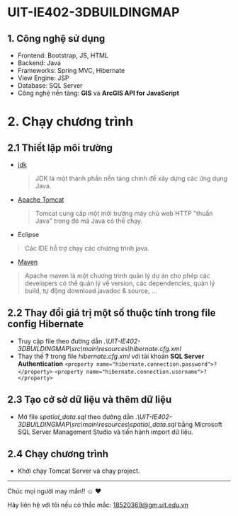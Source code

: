 # UIT-IE402-3DBUILDINGMAP
## 1. Công nghệ sử dụng
- Frontend: Bootstrap, JS, HTML
- Backend: Java
- Frameworks: Spring MVC, Hibernate
- View Engine: JSP
- Database: SQL Server
- Công nghệ nền tảng: **GIS** và **ArcGIS API for JavaScript**

# 2. Chạy chương trình
## 2.1 Thiết lập môi trường
- [jdk](https://docs.aws.amazon.com/corretto/latest/corretto-11-ug/downloads-list.html)
  > JDK là một thành phần nền tảng chính để xây dựng các ứng dụng Java. 
- [Apache Tomcat](https://tomcat.apache.org/download-90.cgi)
  > Tomcat cung cấp một môi trường máy chủ web HTTP "thuần Java" trong đó mã Java có thể chạy.
 - Eclipse 
  > Các IDE hỗ trợ chạy các chương trình java.
 - [Maven](https://maven.apache.org/download.cgi)
  > Apache maven là một chương trình quản lý dự án cho phép các developers có thể quản lý về version, các dependencies, quản lý build, tự động download javadoc & source, …
  
## 2.2 Thay đổi giá trị một số thuộc tính trong file config Hibernate
- Truy cập file theo đường dẫn _.\UIT-IE402-3DBUILDINGMAP\src\main\resources\hibernate.cfg.xml_
- Thay thế **?** trong file  _hibernate.cfg.xml_  với tài khoản  **SQL Server Authentication**
  `<property name="hibernate.connection.password">?</property>`
  `<property name="hibernate.connection.username">?</property>`
  
## 2.3 Tạo cở sở dữ liệu và thêm dữ liệu
- Mở file  _spatial_data.sql_  theo đường dẫn  _.\UIT-IE402-3DBUILDINGMAP\src\main\resources\spatial_data.sql_ bằng Microsoft SQL Server Management Studio và tiến hành import dữ liệu.

## 2.4 Chạy chương trình
- Khởi chạy Tomcat Server và chạy project.


----------------
Chúc mọi người may mắn!! :relaxed: :heart:

 Hãy liên hệ với tôi nếu có thắc mắc: 18520369@gm.uit.edu.vn
